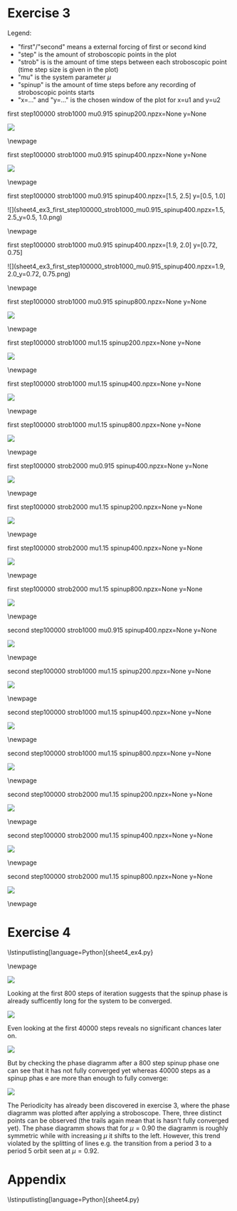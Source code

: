 # Exercise 3
Legend:
- "first"/"second" means a external forcing of first or second kind
- "step" is the amount of stroboscopic points in the plot
- "strob" is is the amount of time steps between each stroboscopic point
  (time step size is given in the plot)
- "mu" is the system parameter $\mu$
- "spinup" is the amount of time steps before any recording of stroboscopic points starts
- "x=..." and "y=..." is the chosen window of the plot for x=u1 and y=u2

first step100000 strob1000 mu0.915 spinup200.npzx=None y=None

![](sheet4_ex3_first_step100000_strob1000_mu0.915_spinup200.npzx=None_y=None.png)

\newpage

first step100000 strob1000 mu0.915 spinup400.npzx=None y=None

![](sheet4_ex3_first_step100000_strob1000_mu0.915_spinup400.npzx=None_y=None.png)

\newpage

first step100000 strob1000 mu0.915 spinup400.npzx=[1.5, 2.5] y=[0.5, 1.0]

![](sheet4_ex3_first_step100000_strob1000_mu0.915_spinup400.npzx=1.5, 2.5_y=0.5, 1.0.png)

\newpage

first step100000 strob1000 mu0.915 spinup400.npzx=[1.9, 2.0] y=[0.72, 0.75]

![](sheet4_ex3_first_step100000_strob1000_mu0.915_spinup400.npzx=1.9, 2.0_y=0.72, 0.75.png)

\newpage

first step100000 strob1000 mu0.915 spinup800.npzx=None y=None

![](sheet4_ex3_first_step100000_strob1000_mu0.915_spinup800.npzx=None_y=None.png)

\newpage

first step100000 strob1000 mu1.15 spinup200.npzx=None y=None

![](sheet4_ex3_first_step100000_strob1000_mu1.15_spinup200.npzx=None_y=None.png)

\newpage

first step100000 strob1000 mu1.15 spinup400.npzx=None y=None

![](sheet4_ex3_first_step100000_strob1000_mu1.15_spinup400.npzx=None_y=None.png)

\newpage

first step100000 strob1000 mu1.15 spinup800.npzx=None y=None

![](sheet4_ex3_first_step100000_strob1000_mu1.15_spinup800.npzx=None_y=None.png)

\newpage

first step100000 strob2000 mu0.915 spinup400.npzx=None y=None

![](sheet4_ex3_first_step100000_strob2000_mu0.915_spinup400.npzx=None_y=None.png)

\newpage

first step100000 strob2000 mu1.15 spinup200.npzx=None y=None

![](sheet4_ex3_first_step100000_strob2000_mu1.15_spinup200.npzx=None_y=None.png)

\newpage

first step100000 strob2000 mu1.15 spinup400.npzx=None y=None

![](sheet4_ex3_first_step100000_strob2000_mu1.15_spinup400.npzx=None_y=None.png)

\newpage

first step100000 strob2000 mu1.15 spinup800.npzx=None y=None

![](sheet4_ex3_first_step100000_strob2000_mu1.15_spinup800.npzx=None_y=None.png)

\newpage

second step100000 strob1000 mu0.915 spinup400.npzx=None y=None

![](sheet4_ex3_second_step100000_strob1000_mu0.915_spinup400.npzx=None_y=None.png)

\newpage

second step100000 strob1000 mu1.15 spinup200.npzx=None y=None

![](sheet4_ex3_second_step100000_strob1000_mu1.15_spinup200.npzx=None_y=None.png)

\newpage

second step100000 strob1000 mu1.15 spinup400.npzx=None y=None

![](sheet4_ex3_second_step100000_strob1000_mu1.15_spinup400.npzx=None_y=None.png)

\newpage

second step100000 strob1000 mu1.15 spinup800.npzx=None y=None

![](sheet4_ex3_second_step100000_strob1000_mu1.15_spinup800.npzx=None_y=None.png)

\newpage

second step100000 strob2000 mu1.15 spinup200.npzx=None y=None

![](sheet4_ex3_second_step100000_strob2000_mu1.15_spinup200.npzx=None_y=None.png)

\newpage

second step100000 strob2000 mu1.15 spinup400.npzx=None y=None

![](sheet4_ex3_second_step100000_strob2000_mu1.15_spinup400.npzx=None_y=None.png)

\newpage

second step100000 strob2000 mu1.15 spinup800.npzx=None y=None

![](sheet4_ex3_second_step100000_strob2000_mu1.15_spinup800.npzx=None_y=None.png)

\newpage

# Exercise 4

\lstinputlisting[language=Python]{sheet4_ex4.py}

\newpage

![](sheet4_ex4_trajectory_begin.png)

Looking at the first 800 steps of iteration suggests that the
spinup phase is already sufficently long for the system to be converged.

![](sheet4_ex4_trajectory.png)

Even looking at the first 40000 steps reveals no significant chances later on.

![](sheet4_ex4_phase800.png)

But by checking the phase diagramm after a 800 step spinup phase one can see
that it has not fully converged yet whereas 40000 steps as a spinup phas
e are more than enough to fully converge:

![](sheet4_ex4_phase.png)

The Periodicity has already been discovered in exercise 3, where the phase
diagramm was plotted after applying a stroboscope.
There, three distinct points can be observed (the trails again mean that 
is hasn't fully converged yet).
The phase diagramm shows that for $\mu=0.90$ the diagramm is roughly symmetric
while with increasing $\mu$ it shifts to the left. However, this trend violated
by the splitting of lines e.g. the transition from a period 3 to a
period 5 orbit seen at $\mu=0.92$.

# Appendix

\lstinputlisting[language=Python]{sheet4.py}
